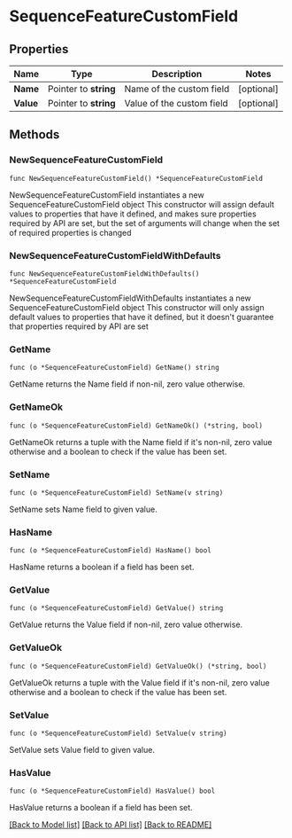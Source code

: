 # SequenceFeatureCustomField

## Properties

Name | Type | Description | Notes
------------ | ------------- | ------------- | -------------
**Name** | Pointer to **string** | Name of the custom field | [optional] 
**Value** | Pointer to **string** | Value of the custom field | [optional] 

## Methods

### NewSequenceFeatureCustomField

`func NewSequenceFeatureCustomField() *SequenceFeatureCustomField`

NewSequenceFeatureCustomField instantiates a new SequenceFeatureCustomField object
This constructor will assign default values to properties that have it defined,
and makes sure properties required by API are set, but the set of arguments
will change when the set of required properties is changed

### NewSequenceFeatureCustomFieldWithDefaults

`func NewSequenceFeatureCustomFieldWithDefaults() *SequenceFeatureCustomField`

NewSequenceFeatureCustomFieldWithDefaults instantiates a new SequenceFeatureCustomField object
This constructor will only assign default values to properties that have it defined,
but it doesn't guarantee that properties required by API are set

### GetName

`func (o *SequenceFeatureCustomField) GetName() string`

GetName returns the Name field if non-nil, zero value otherwise.

### GetNameOk

`func (o *SequenceFeatureCustomField) GetNameOk() (*string, bool)`

GetNameOk returns a tuple with the Name field if it's non-nil, zero value otherwise
and a boolean to check if the value has been set.

### SetName

`func (o *SequenceFeatureCustomField) SetName(v string)`

SetName sets Name field to given value.

### HasName

`func (o *SequenceFeatureCustomField) HasName() bool`

HasName returns a boolean if a field has been set.

### GetValue

`func (o *SequenceFeatureCustomField) GetValue() string`

GetValue returns the Value field if non-nil, zero value otherwise.

### GetValueOk

`func (o *SequenceFeatureCustomField) GetValueOk() (*string, bool)`

GetValueOk returns a tuple with the Value field if it's non-nil, zero value otherwise
and a boolean to check if the value has been set.

### SetValue

`func (o *SequenceFeatureCustomField) SetValue(v string)`

SetValue sets Value field to given value.

### HasValue

`func (o *SequenceFeatureCustomField) HasValue() bool`

HasValue returns a boolean if a field has been set.


[[Back to Model list]](../README.md#documentation-for-models) [[Back to API list]](../README.md#documentation-for-api-endpoints) [[Back to README]](../README.md)


